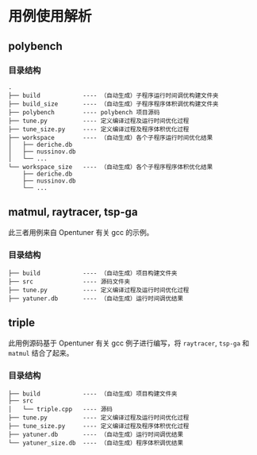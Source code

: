 # 用例使用解析

## polybench

### 目录结构

```
.
├── build            ---- （自动生成）子程序运行时间调优构建文件夹
├── build_size       ---- （自动生成）子程序程序体积调优构建文件夹
├── polybench        ---- polybench 项目源码
├── tune.py          ---- 定义编译过程及运行时间优化过程
├── tune_size.py     ---- 定义编译过程及程序体积优化过程
├── workspace        ---- （自动生成）各个子程序运行时间优化结果
│   ├── deriche.db
│   ├── nussinov.db
│   └── ...
└── workspace_size   ---- （自动生成）各个子程序程序体积优化结果
    ├── deriche.db
    ├── nussinov.db
    └── ...
```

## matmul, raytracer, tsp-ga

此三者用例来自 Opentuner 有关 gcc 的示例。

### 目录结构

```
├── build            ---- （自动生成）项目构建文件夹
├── src              ---- 源码文件夹
├── tune.py          ---- 定义编译过程及运行时间优化过程
├── yatuner.db       ---- （自动生成）运行时间调优结果
```

## triple

此用例源码基于 Opentuner 有关 gcc 例子进行编写，将 `raytracer`, `tsp-ga` 和 `matmul` 结合了起来。

### 目录结构

```
├── build            ---- （自动生成）项目构建文件夹
├── src
│   └── triple.cpp   ---- 源码
├── tune.py          ---- 定义编译过程及运行时间优化过程
├── tune_size.py     ---- 定义编译过程及程序体积优化过程
├── yatuner.db       ---- （自动生成）运行时间调优结果
└── yatuner_size.db  ---- （自动生成）程序体积调优结果
```
